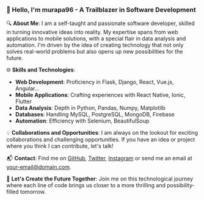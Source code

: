 ### 👋 Hello, I'm murapa96 - A Trailblazer in Software Development

🔍 **About Me**: I am a self-taught and passionate software developer, skilled in turning innovative ideas into reality. My expertise spans from web applications to mobile solutions, with a special flair in data analysis and automation. I'm driven by the idea of creating technology that not only solves real-world problems but also opens up new possibilities for the future.

🌐 **Skills and Technologies**:
- **Web Development**: Proficiency in Flask, Django, React, Vue.js, Angular...
- **Mobile Applications**: Crafting experiences with React Native, Ionic, Flutter
- **Data Analysis**: Depth in Python, Pandas, Numpy, Matplotlib
- **Databases**: Handling MySQL, PostgreSQL, MongoDB, Firebase
- **Automation**: Efficiency with Selenium, BeautifulSoup

💡 **Collaborations and Opportunities**: I am always on the lookout for exciting collaborations and challenging opportunities. If you have an idea or project where you think I can contribute, let's talk!

📬 **Contact**: Find me on [GitHub](Your-GitHub-Profile-Link), [Twitter](Your-Twitter-Link), [Instagram](Your-Instagram-Link) or send me an email at [your-email@domain.com](mailto:your-email@domain.com).

🌟 **Let's Create the Future Together**: Join me on this technological journey where each line of code brings us closer to a more thrilling and possibility-filled tomorrow.
